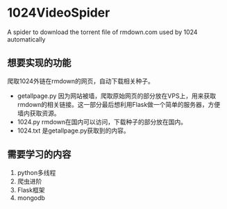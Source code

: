 # 1024VideoSpider
A spider to download the torrent file of rmdown.com used by 1024 automatically

## 想要实现的功能
爬取1024外链在rmdown的网页，自动下载相关种子。
 - getallpage.py 因为网站被墙，爬取原始网页的部分放在VPS上，用来获取rmdown的相关链接。这一部分最后想利用Flask做一个简单的服务器，方便墙内获取资源。
 - 1024.py rmdown在国内可以访问，下载种子的部分放在国内。
 - 1024.txt 是getallpage.py获取到的内容。
 
## 需要学习的内容
1. python多线程
2. 爬虫进阶
3. Flask框架
4. mongodb
